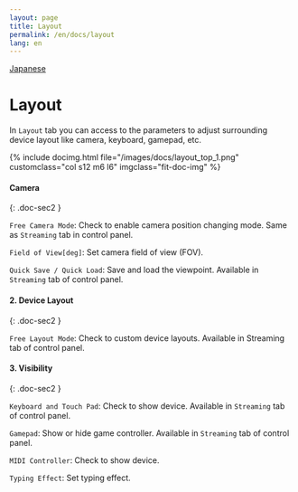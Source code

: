 ```yaml
---
layout: page
title: Layout
permalink: /en/docs/layout
lang: en
---
```


[Japanese](../../docs/layout)

# Layout

In `Layout` tab you can access to the parameters to adjust surrounding device layout like camera, keyboard, gamepad, etc.

<div class="row">
{% include docimg.html file="/images/docs/layout_top_1.png" customclass="col s12 m6 l6" imgclass="fit-doc-img" %}
</div>

#### Camera
{: .doc-sec2 }

`Free Camera Mode`: Check to enable camera position changing mode. Same as `Streaming` tab in control panel.

`Field of View[deg]`: Set camera field of view (FOV).

`Quick Save / Quick Load`: Save and load the viewpoint. Available in `Streaming` tab of control panel.

#### 2. Device Layout
{: .doc-sec2 }

`Free Layout Mode`: Check to custom device layouts. Available in Streaming tab of control panel.

#### 3. Visibility
{: .doc-sec2 }

`Keyboard and Touch Pad`: Check to show device. Available in `Streaming` tab of control panel.

`Gamepad`: Show or hide game controller. Available in `Streaming` tab of control panel.

`MIDI Controller`: Check to show device.

`Typing Effect`: Set typing effect.
